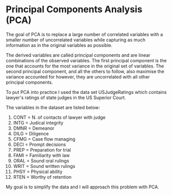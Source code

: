 # Principal Components Analysis (PCA)

The goal of PCA is to replace a large number of correlated variables with a smaller number of uncorrelated variables while capturing as much information as in the original variables as possible.

The derived variables are called principal components and are linear combinations of the observed variables.
The first principal component is the one that accounts for the most variance in the original set of variables. The second principal component, and all the others to follow, also maximise the variance accounted for however, they are uncorrelated with all other principal components.

To put PCA into practice I used the data set USJudgeRatings which contains lawyer's ratings of state judges in the US Superior Court.

The variables in the dataset are listed below:
1. CONT = N. of contacts of lawyer with judge
2. INTG = Judical integrity
3. DMNR = Demeanor
4. DILG = Diligence
5. CFMG = Case flow managing
6. DECI = Prompt decisions
7. PREP = Preparation for trial
8. FAMI = Familiarity with law
9. ORAL = Sound oral rulings
10. WRIT = Sound written rulings
11. PHSY = Physical ability
12. RTEN = Worthy of retention

My goal is to simplify the data and I will approach this problem with PCA. 
